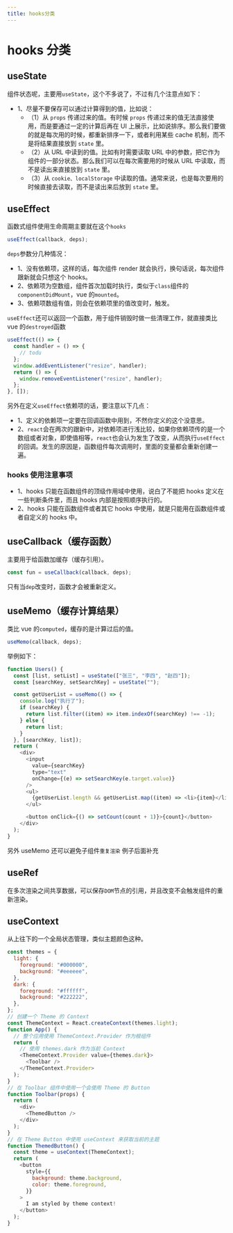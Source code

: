 ```yaml
---
title: hooks分类
---
```


# hooks 分类

## useState

组件状态呢，主要用`useState`，这个不多说了，不过有几个注意点如下：

- 1、尽量不要保存可以通过计算得到的值，比如说：
  - （1）从 `props` 传递过来的值。有时候 `props` 传递过来的值无法直接使用，而是要通过一定的计算后再在 UI 上展示，比如说排序。那么我们要做的就是每次用的时候，都重新排序一下，或者利用某些 cache 机制，而不是将结果直接放到 `state` 里。
  - （2）从 URL 中读到的值。比如有时需要读取 URL 中的参数，把它作为组件的一部分状态。那么我们可以在每次需要用的时候从 URL 中读取，而不是读出来直接放到 `state` 里。
  - （3）从 `cookie、localStorage` 中读取的值。通常来说，也是每次要用的时候直接去读取，而不是读出来后放到 `state` 里。

## useEffect

函数式组件使用生命周期主要就在这个`hooks`

```js
useEffect(callback, deps);
```

`deps`参数分几种情况：

- 1、没有依赖项，这样的话，每次组件 render 就会执行，换句话说，每次组件跟新就会只想这个 hooks。
- 2、依赖项为空数组，组件首次加载时执行，类似于`class`组件的`componentDidMount`，vue 的`mounted`。
- 3、依赖项数组有值，则会在依赖项里的值改变时，触发。

`useEffect`还可以返回一个函数，用于组件销毁时做一些清理工作，就直接类比 vue 的`destroyed`函数

```js
useEffect(() => {
  const handler = () => {
    // todu
  };
  window.addEventListener("resize", handler);
  return () => {
    window.removeEventListener("resize", handler);
  };
}, []);
```

另外在定义`useEffect`依赖项的话，要注意以下几点：

- 1、定义的依赖项一定要在回调函数中用到，不然你定义的这个没意思。
- 2、`react`会在两次的跟新中，对依赖项进行浅比较，如果你依赖项传的是一个数组或者对象，即使值相等，`react`也会认为发生了改变，从而执行`useEffect`的回调。发生的原因是，函数组件每次调用时，里面的变量都会重新创建一遍。

### hooks 使用注意事项

- 1、hooks 只能在函数组件的顶级作用域中使用，说白了不能把 hooks 定义在一些判断条件里，而且 hooks 内部是按照顺序执行的。
- 2、hooks 只能在函数组件或者其它 hooks 中使用，就是只能用在函数组件或者自定义的 hooks 中。

## useCallback（缓存函数）

主要用于给函数加缓存（缓存引用）。

```js
const fun = useCallback(callback, deps);
```

只有当`dep`改变时，函数才会被重新定义。

## useMemo（缓存计算结果）

类比 vue 的`computed`，缓存的是计算过后的值。

```js
useMemo(callback, deps);
```

举例如下：

```js
function Users() {
  const [list, setList] = useState(["张三", "李四", "赵四"]);
  const [searchKey, setSearchKey] = useState("");

  const getUserList = useMemo(() => {
    console.log("执行了");
    if (searchKey) {
      return list.filter((item) => item.indexOf(searchKey) !== -1);
    } else {
      return list;
    }
  }, [searchKey, list]);
  return (
    <div>
      <input
        value={searchKey}
        type="text"
        onChange={(e) => setSearchKey(e.target.value)}
      />
      <ul>
        {getUserList.length && getUserList.map((item) => <li>{item}</li>)}
      </ul>

      <button onClick={() => setCount(count + 1)}>{count}</button>
    </div>
  );
}
```

另外 useMemo 还可以避免子组件`重复渲染`
例子后面补充

## useRef

在多次渲染之间共享数据，可以保存`DOM`节点的引用，并且改变不会触发组件的重新渲染。

## useContext

从上往下的一个全局状态管理，类似主题颜色这种。

```js
const themes = {
  light: {
    foreground: "#000000",
    background: "#eeeeee",
  },
  dark: {
    foreground: "#ffffff",
    background: "#222222",
  },
};
// 创建一个 Theme 的 Context
const ThemeContext = React.createContext(themes.light);
function App() {
  // 整个应用使用 ThemeContext.Provider 作为根组件
  return (
    // 使用 themes.dark 作为当前 Context
    <ThemeContext.Provider value={themes.dark}>
      <Toolbar />
    </ThemeContext.Provider>
  );
}
// 在 Toolbar 组件中使用一个会使用 Theme 的 Button
function Toolbar(props) {
  return (
    <div>
      <ThemedButton />
    </div>
  );
}
// 在 Theme Button 中使用 useContext 来获取当前的主题
function ThemedButton() {
  const theme = useContext(ThemeContext);
  return (
    <button
      style={{
        background: theme.background,
        color: theme.foreground,
      }}
    >
      I am styled by theme context!
    </button>
  );
}
```
